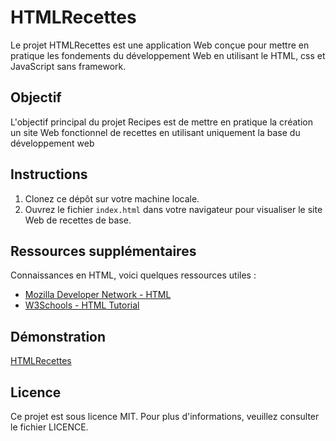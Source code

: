 # HTMLRecettes

Le projet HTMLRecettes est une application Web conçue pour mettre en pratique les fondements du développement Web en utilisant le HTML, css et JavaScript sans framework. 

## Objectif

L'objectif principal du projet Recipes est de mettre en pratique la création un site Web fonctionnel de recettes en utilisant uniquement la base du développement web 

## Instructions

1. Clonez ce dépôt sur votre machine locale.
2. Ouvrez le fichier `index.html` dans votre navigateur pour visualiser le site Web de recettes de base.

## Ressources supplémentaires

Connaissances en HTML, voici quelques ressources utiles :

- [Mozilla Developer Network - HTML](https://developer.mozilla.org/fr/docs/Web/HTML)
- [W3Schools - HTML Tutorial](https://www.w3schools.com/html/)

## Démonstration
[HTMLRecettes](https://jfgill.github.io/HTMLRecettes/)


## Licence

Ce projet est sous licence MIT. Pour plus d'informations, veuillez consulter le fichier LICENCE.
